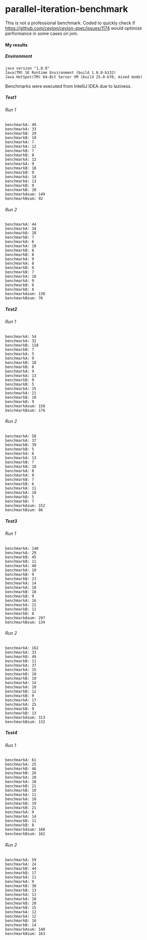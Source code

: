 parallel-iteration-benchmark
============================
This is not a professional benchmark. 
Coded to quickly check if https://github.com/ceylon/ceylon-spec/issues/1174 would optimize performance in some cases on jvm.

#### My results
##### Environment
```
java version "1.8.0"
Java(TM) SE Runtime Environment (build 1.8.0-b132)
Java HotSpot(TM) 64-Bit Server VM (build 25.0-b70, mixed mode)
```
Benchmarks were executed from IntelliJ IDEA due to laziness.
##### Test1
###### Run 1

```
benchmarkA: 49
benchmarkA: 33
benchmarkB: 29
benchmarkB: 10
benchmarkA: 7
benchmarkA: 12
benchmarkB: 7
benchmarkB: 8
benchmarkA: 12
benchmarkA: 9
benchmarkB: 10
benchmarkB: 9
benchmarkA: 14
benchmarkA: 13
benchmarkB: 9
benchmarkB: 10
benchmarkAsum: 149
benchmarkBsum: 92
```
###### Run 2
```
benchmarkA: 44
benchmarkA: 34
benchmarkB: 28
benchmarkB: 7
benchmarkA: 6
benchmarkA: 10
benchmarkB: 8
benchmarkB: 8
benchmarkA: 9
benchmarkA: 8
benchmarkB: 6
benchmarkB: 7
benchmarkA: 10
benchmarkA: 9
benchmarkB: 6
benchmarkB: 6
benchmarkAsum: 130
benchmarkBsum: 76
```

##### Test2
###### Run 1
```
benchmarkA: 54
benchmarkA: 32
benchmarkB: 118
benchmarkB: 7
benchmarkA: 5
benchmarkA: 9
benchmarkB: 10
benchmarkB: 8
benchmarkA: 9
benchmarkA: 13
benchmarkB: 9
benchmarkB: 5
benchmarkA: 15
benchmarkA: 21
benchmarkB: 10
benchmarkB: 9
benchmarkAsum: 158
benchmarkBsum: 176
```
###### Run 2
```
benchmarkA: 58
benchmarkA: 37
benchmarkB: 39
benchmarkB: 5
benchmarkA: 6
benchmarkA: 13
benchmarkB: 7
benchmarkB: 10
benchmarkA: 8
benchmarkA: 9
benchmarkB: 7
benchmarkB: 6
benchmarkA: 11
benchmarkA: 10
benchmarkB: 5
benchmarkB: 7
benchmarkAsum: 152
benchmarkBsum: 86
```

##### Test3
###### Run 1
```
benchmarkA: 148
benchmarkA: 29
benchmarkB: 45
benchmarkB: 11
benchmarkA: 40
benchmarkA: 19
benchmarkB: 9
benchmarkB: 23
benchmarkA: 14
benchmarkA: 10
benchmarkB: 18
benchmarkB: 9
benchmarkA: 16
benchmarkA: 21
benchmarkB: 11
benchmarkB: 8
benchmarkAsum: 297
benchmarkBsum: 134
```
###### Run 2
```
benchmarkA: 162
benchmarkA: 33
benchmarkB: 49
benchmarkB: 11
benchmarkA: 37
benchmarkA: 15
benchmarkB: 10
benchmarkB: 19
benchmarkA: 14
benchmarkA: 10
benchmarkB: 12
benchmarkB: 9
benchmarkA: 17
benchmarkA: 25
benchmarkB: 9
benchmarkB: 13
benchmarkAsum: 313
benchmarkBsum: 132
```

##### Test4
###### Run 1
```
benchmarkA: 61
benchmarkA: 25
benchmarkB: 46
benchmarkB: 26
benchmarkA: 20
benchmarkA: 18
benchmarkB: 21
benchmarkB: 10
benchmarkA: 11
benchmarkA: 10
benchmarkB: 19
benchmarkB: 21
benchmarkA: 9
benchmarkA: 14
benchmarkB: 11
benchmarkB: 8
benchmarkAsum: 168
benchmarkBsum: 162
```
###### Run 2
```
benchmarkA: 59
benchmarkA: 24
benchmarkB: 44
benchmarkB: 17
benchmarkA: 11
benchmarkA: 9
benchmarkB: 30
benchmarkB: 13
benchmarkA: 11
benchmarkA: 10
benchmarkB: 20
benchmarkB: 15
benchmarkA: 12
benchmarkA: 12
benchmarkB: 10
benchmarkB: 14
benchmarkAsum: 148
benchmarkBsum: 163
```
